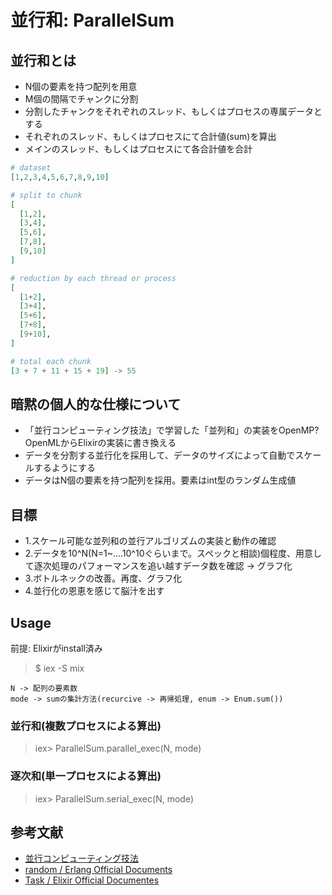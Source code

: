 並行和: ParallelSum
===

## 並行和とは
- N個の要素を持つ配列を用意
- M個の間隔でチャンクに分割
- 分割したチャンクをそれぞれのスレッド、もしくはプロセスの専属データとする
- それぞれのスレッド、もしくはプロセスにて合計値(sum)を算出
- メインのスレッド、もしくはプロセスにて各合計値を合計

```elixir
# dataset
[1,2,3,4,5,6,7,8,9,10]

# split to chunk
[
  [1,2],
  [3,4],
  [5,6],
  [7,8],
  [9,10]
]

# reduction by each thread or process
[
  [1+2],
  [3+4],
  [5+6],
  [7+8],
  [9+10],
]

# total each chunk
[3 + 7 + 11 + 15 + 19] -> 55
```



## 暗黙の個人的な仕様について
- 「並行コンピューティング技法」で学習した「並列和」の実装をOpenMP? OpenMLからElixirの実装に書き換える
- データを分割する並行化を採用して、データのサイズによって自動でスケールするようにする
- データはN個の要素を持つ配列を採用。要素はint型のランダム生成値

## 目標
- 1.スケール可能な並列和の並行アルゴリズムの実装と動作の確認
- 2.データを10^N(N=1~....10^10ぐらいまで。スペックと相談)個程度、用意して逐次処理のパフォーマンスを追い越すデータ数を確認 -> グラフ化
- 3.ボトルネックの改善。再度、グラフ化
- 4.並行化の恩恵を感じて脳汁を出す

## Usage
前提: Elixirがinstall済み

> $ iex -S mix

```
N -> 配列の要素数
mode -> sumの集計方法(recurcive -> 再帰処理, enum -> Enum.sum())
```

### 並行和(複数プロセスによる算出)
> iex> ParallelSum.parallel_exec(N, mode)

### 逐次和(単一プロセスによる算出)
> iex> ParallelSum.serial_exec(N, mode)

## 参考文献
- [並行コンピューティング技法]()
- [random / Erlang Official Documents](http://erlang.org/doc/man/random.html)
- [Task / Elixir Official Documentes](https://hexdocs.pm/elixir/Task.html#content)